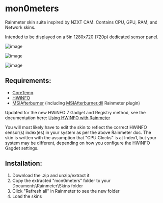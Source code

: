 # mon0meters
Rainmeter skin suite inspired by NZXT CAM. Contains CPU, GPU, RAM, and Network skins. 

Intended to be displayed on a 5in 1280x720 (720p) dedicated sensor panel.

![image](https://user-images.githubusercontent.com/12420010/227833225-288097d0-6cd6-44d4-aa05-dd8b5edc7f94.png)

![image](https://user-images.githubusercontent.com/12420010/227833294-d5ee0d8a-6db7-46ac-bfb8-bc341a0151aa.png)

![image](https://user-images.githubusercontent.com/12420010/227833807-bba9e518-adec-4106-8552-b3b9bc83195c.png)

## Requirements: 
* [CoreTemp](https://www.alcpu.com/CoreTemp/)
* [HWiNFO](https://www.hwinfo.com/download/)
* [MSIAfterburner](https://www.msi.com/Landing/afterburner/graphics-cards) (including [MSIAfterburner.dll](https://forum.rainmeter.net/download/file.php?id=33235) Rainmeter plugin)

Updated for the new HWiNFO 7 Gadget and Registry method, see the documentation here: [Using HWiNFO with Rainmeter](https://docs.rainmeter.net/tips/hwinfo/)

You will most likely have to edit the skin to reflect the correct HWiNFO sensor(s) index(es) in your system as per the above Rainmeter doc. The skin is written with the assumption that "CPU Clocks" is at Index1, but your system may be different, depending on how you configure the HWiNFO Gagdet settings.

## Installation:
1. Download the .zip and unzip/extract it
2. Copy the extracted "mon0meters" folder to your Documents\Rainmeter\Skins folder
3. Click "Refresh all" in Rainmeter to see the new folder
4. Load the skins
